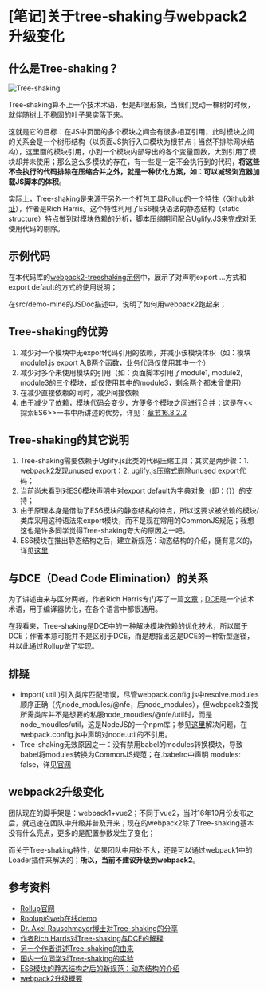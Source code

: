 # [笔记]关于tree-shaking与webpack2升级变化


## 什么是Tree-shaking？

![Tree-shaking](http://www.jamesbannerman.com/images/shake_tree.gif)

Tree-shaking算不上一个技术术语，但是却很形象，当我们晃动一棵树的时候，就伴随树上不稳固的叶子果实落下来。

这就是它的目标：在JS中页面的多个模块之间会有很多相互引用，此时模块之间的关系会是一个树形结构（以页面JS执行入口模块为根节点；当然不排除网状结构），这里面的模块引用，小到一个模块内部导出的各个变量函数，大到引用了模块却并未使用；那么这么多模块的存在，有一些是一定不会执行到的代码，**将这些不会执行的代码排除在压缩合并之外，就是一种优化方案，如：可以减轻浏览器加载JS脚本的体积**。

实际上，Tree-shaking是来源于另外一个打包工具Rollup的一个特性（[Github地址](https://github.com/rollup/rollup)），作者是Rich Harris。这个特性利用了ES6模块语法的静态结构（static structure）特点做到对模块依赖的分析，脚本压缩期间配合Uglify.JS来完成对无使用代码的剔除。


## 示例代码

在本代码库的[webpack2-treeshaking示例](https://github.com/diydyq/sharenotes/tree/master/demo/webpack2-treeshaking)中，展示了对声明export ...方式和export default的方式的使用说明；

在src/demo-mine的JSDoc描述中，说明了如何用webpack2跑起来；


## Tree-shaking的优势

1. 减少对一个模块中无export代码引用的依赖，并减小该模块体积（如：模块module1.js export A,B两个函数，业务代码仅使用其中一个）
2. 减少对多个未使用模块的引用（如：页面脚本引用了module1, module2, module3的三个模块，却仅使用其中的module3，剩余两个都未曾使用）
3. 在减少直接依赖的同时，减少间接依赖
4. 由于减少了依赖，模块代码会变少，方便多个模块之间进行合并；这是在<<探索ES6>>一书中所讲述的优势，详见：[章节16.8.2.2](https://github.com/diydyq/sharenotes/blob/master/%5B%E7%BF%BB%E8%AF%91%5D%E6%8E%A2%E7%B4%A2ES6%20-%20%E7%AC%AC16%E7%AB%A0%20%E6%A8%A1%E5%9D%97.md)


## Tree-shaking的其它说明

1. Tree-shaking需要依赖于Uglify.js此类的代码压缩工具；其实是两步骤：1. webpack2发现unused export；2. uglify.js压缩式删除unused export代码；
2. 当前尚未看到对ES6模块声明中对export default为字典对象（即：{}）的支持；
3. 由于原理本身是借助了ES6模块的静态结构的特点，所以这要求被依赖的模块/类库采用这种语法来export模块，而不是现在常用的CommonJS规范；我想这也是许多同学觉得Tree-shaking夸大的原因之一吧。
4. ES6模块在推出静态结构之后，建立新规范：动态结构的介绍，挺有意义的，详见[这里](http://www.2ality.com/2017/01/import-operator.html)


## 与DCE（Dead Code Elimination）的关系

为了讲述由来与区分两者，作者Rich Harris专门写了一篇[文章](https://medium.com/@Rich_Harris/tree-shaking-versus-dead-code-elimination-d3765df85c80#.a9h8v572v)；[DCE](https://en.wikipedia.org/wiki/Dead_code_elimination)是一个技术术语，用于编译器优化，在各个语言中都很通用。

在我看来，Tree-shaking是DCE中的一种解决模块依赖的优化技术，所以属于DCE；作者本意可能并不是区别于DCE，而是想指出这是DCE的一种新型途径，并以此通过Rollup做了实现。


## 排疑

- import('util')引入类库匹配错误，尽管webpack.config.js中resolve.modules顺序正确（先node_modules/@nfe，后node_modules），但webpack2查找所需类库并不是想要的私服node_moudles/@nfe/util时，而是node_moudles/util，这是NodeJS的一个npm库；参见[这里](https://github.com/webpack/webpack/issues/4083)解决问题，在webpack.config.js中声明对node.util的不引用。
- Tree-shaking无效原因之一：没有禁用babel的modules转换模块，导致babel将modules转换为CommonJS规范；在.babelrc中声明 modules: false，详见[官网](http://babeljs.io/docs/plugins/#modules)


## webpack2升级变化

团队现在的脚手架是：webpack1+vue2；不同于vue2，当时16年10月份发布之后，就迅速在团队中升级并普及开来；现在的webpack2除了Tree-shaking基本没有什么亮点，更多的是配置参数发生了变化；

而关于Tree-shaking特性，如果团队中用处不大，还是可以通过webpack1中的Loader插件来解决的；**所以，当前不建议升级到webpack2**。


## 参考资料

- [Rollup官网](https://github.com/rollup/rollup)
- [Roolup的web在线demo](http://rollupjs.org/)
- [Dr. Axel Rauschmayer博士对Tree-shaking的分享](http://www.2ality.com/2015/12/webpack-tree-shaking.html)
- [作者Rich Harris对Tree-shaking与DCE的解释](https://medium.com/@Rich_Harris/tree-shaking-versus-dead-code-elimination-d3765df85c80#.45bhexvkq)
- [另一个作者讲述Tree-shaking的由来](https://blog.engineyard.com/2016/tree-shaking)
- [国内一位同学对Tree-shaking的实验](http://imweb.io/topic/58666d57b3ce6d8e3f9f99b0)
- [ES6模块的静态结构之后的新规范：动态结构的介绍](https://github.com/diydyq/sharenotes/blob/master/%5B%E7%BF%BB%E8%AF%91%5D%E6%8E%A2%E7%B4%A2ES6%20-%20%E7%AC%AC16%E7%AB%A0%20%E6%A8%A1%E5%9D%97.md)
- [webpack2升级概要](https://webpack.js.org/guides/migrating/)


